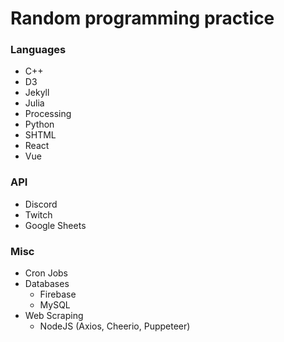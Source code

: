 # Random programming practice

### Languages
* C++
* D3
* Jekyll
* Julia
* Processing
* Python
* SHTML
* React
* Vue

### API
* Discord
* Twitch
* Google Sheets

### Misc
* Cron Jobs
* Databases
   - Firebase
   - MySQL
* Web Scraping
   - NodeJS (Axios, Cheerio, Puppeteer)
